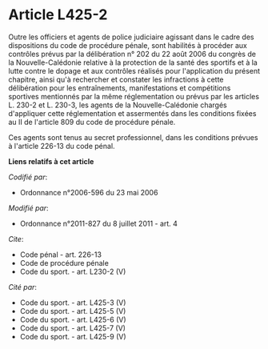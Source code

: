 # Article L425-2

Outre les officiers et agents de police judiciaire agissant dans le cadre des dispositions du code de procédure pénale, sont
habilités à procéder aux contrôles prévus par la délibération n° 202 du 22 août 2006 du congrès de la Nouvelle-Calédonie
relative à la protection de la santé des sportifs et à la lutte contre le dopage et aux contrôles réalisés pour l'application
du présent chapitre, ainsi qu'à rechercher et constater les infractions à cette délibération pour les entraînements,
manifestations et compétitions sportives mentionnés par la même réglementation ou prévus par les articles L. 230-2 et L.
230-3, les agents de la Nouvelle-Calédonie chargés d'appliquer cette réglementation et assermentés dans les conditions fixées
au II de l'article 809 du code de procédure pénale. 

Ces agents sont tenus au secret professionnel, dans les conditions prévues à l'article 226-13 du code pénal.

**Liens relatifs à cet article**

_Codifié par_:

  - Ordonnance n°2006-596 du 23 mai 2006

_Modifié par_:

  - Ordonnance n°2011-827 du 8 juillet 2011 - art. 4

_Cite_:

  - Code pénal - art. 226-13
  - Code de procédure pénale
  - Code du sport. - art. L230-2 (V)

_Cité par_:

  - Code du sport. - art. L425-3 (V)
  - Code du sport. - art. L425-5 (V)
  - Code du sport. - art. L425-6 (V)
  - Code du sport. - art. L425-7 (V)
  - Code du sport. - art. L425-9 (V)
